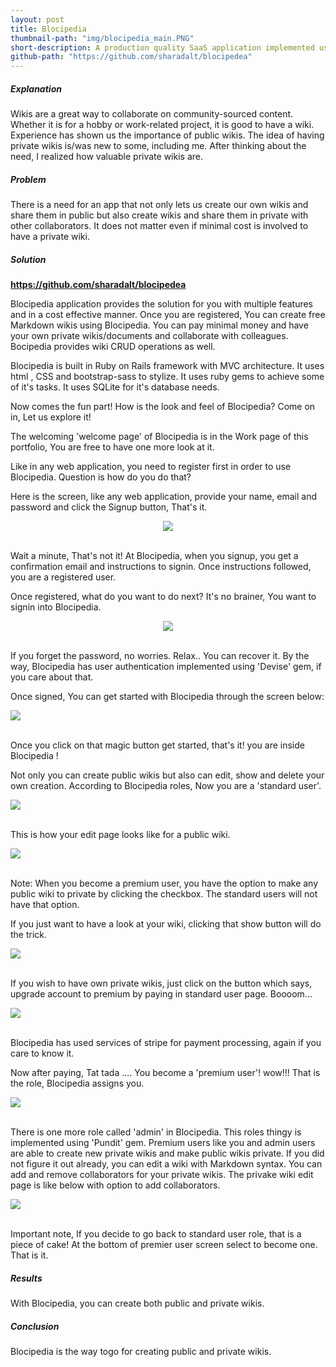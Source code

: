 ```yaml
---
layout: post
title: Blocipedia
thumbnail-path: "img/blocipedia_main.PNG"
short-description: A production quality SaaS application implemented using Ruby on Rails that allows users to create their own wikis.
github-path: "https://github.com/sharadalt/blocipedea"
---
```

##### Explanation

Wikis are a great way to collaborate on community-sourced content. Whether it is for a hobby or work-related project, it is good to have a wiki. Experience has shown us the importance of public wikis. The idea of having private wikis is/was new to some, including me. After thinking about the need, I realized how valuable private wikis are. 

##### Problem

There is a need for an app that not only lets us create our own wikis and share them in public but also create wikis and share them in private with other collaborators. It does not matter even if  minimal cost is involved to have a private wiki. 

##### Solution

<a href="https://github.com/sharadalt/blocipedea" style="font-family:Times New Roman;"><strong>https://github.com/sharadalt/blocipedea</strong></a>
<br>

Blocipedia application provides the solution for you with multiple features and in a cost effective manner. Once you are registered, You can create free Markdown wikis using Blocipedia. You can pay minimal money and have your own private wikis/documents and collaborate with colleagues. Bocipedia provides wiki CRUD operations as well. 

Blocipedia is built in Ruby on Rails framework with MVC architecture. It uses html , CSS and bootstrap-sass to stylize. It uses ruby gems to achieve some of it's tasks. It uses SQLite for it's database needs.

Now comes the fun part! How is the look and feel of Blocipedia? Come on in, Let us explore it!

The welcoming 'welcome page' of Blocipedia is in the Work page of this portfolio,
You are free to have one more look at it.

Like in any web application, you need to register first in order to use Blocipedia. Question is how do you do that?

Here is the screen, like any web application, provide your name, email and password and click the Signup button, That's it.

<div class="boxed" style="width:100%;text-align: center;">
  <a href="{{ project.url | prepend: site.baseurl }}">
    <img src="/img/blocipedia_signup.PNG"/>
  </a>
</div>
<br />

Wait a minute, That's not it!
At Blocipedia, when you signup, you get a confirmation email and instructions to signin.
Once instructions followed, you are a registered user.

Once registered, what do you want to do next? It's no brainer, You want to signin into Blocipedia.

<div class="boxed" style="width: 100%;text-align: center;">
  <a href="{{ project.url | prepend: site.baseurl }}">
    <img src="/img/blocipedia_signin.PNG"/>
  </a>
</div>
<br />

If you forget the password, no worries. Relax.. You can recover it.
By the way, Blocipedia has user authentication implemented using 'Devise' gem, if you care about that. 

Once signed, You can get started with Blocipedia through the screen below:

<div class="boxed" style="width: 100%;text-align: left;">
  <a href="{{ project.url | prepend: site.baseurl }}">
    <img src="/img/blocipedia_getting_started.PNG"/>
  </a>
</div>
<br />


Once you click on that magic button get started, that's it! you are inside  Blocipedia ! 

Not only you can create public wikis but also can edit, show and delete your own creation. According to Blocipedia roles, Now you are a 'standard user'.

<div class="boxed" style="width: 100%; text-align: left;">
  <a href="{{ project.url | prepend: site.baseurl }}">
    <img src="/img/blocipedia_standard_user.PNG"/>
  </a>
</div>
<br />

This is how your edit page looks like for a public wiki.

<div class="boxed" style="width: 100%;text-align: left;">
  <a href="{{ project.url | prepend: site.baseurl }}">
    <img src="/img/blocipedia_edit_public_wiki.PNG"/>
  </a>
</div>
<br />

Note: When you become a premium user, you have the option to make any public wiki to private by clicking the checkbox. The standard users will not have that option.

If you just want to have a look at your wiki, clicking that show button will do the trick.

<div class="boxed" style="width: 100%;text-align:left ;">
  <a href="{{ project.url | prepend: site.baseurl }}">
    <img src="/img/blocipedia_wiki_show.PNG"/>
  </a>
</div>
<br />

If you wish to have own private wikis, just click on the button which says, upgrade account to premium by paying in standard user page. Boooom...

<div class="boxed" style="width: 100%;text-align: left;">
  <a href="{{ project.url | prepend: site.baseurl }}">
    <img src="/img/blocipedia_payment.PNG"/>
  </a>
</div>
<br />

Blocipedia has used services of stripe for payment processing, again if you care to know it.

Now after paying, Tat tada .... You become a 'premium user'! wow!!! That is the role, Blocipedia assigns you.

<div class="boxed" style="width: 100%;text-align: left;">
  <a href="{{ project.url | prepend: site.baseurl }}">
    <img src="/img/blocipedia_premium_user.PNG"/>
  </a>
</div>
<br />

There is one more role called 'admin' in Blocipedia. This roles thingy is implemented using 'Pundit' gem.
Premium users like you and admin users are able to create new private wikis and make public wikis private. If you did not figure it out already, you can edit a wiki with Markdown syntax. You can add and remove collaborators for your private wikis. The privake wiki edit page is like below with option to add collaborators.

<div class="boxed" style="width: 100%;text-align: left;">
  <a href="{{ project.url | prepend: site.baseurl }}">
    <img src="/img/blocipedia_edit_private_wiki.PNG"/>
  </a>
</div>
<br />

Important note, If you decide to go back to standard user role, that is a piece of cake!  At the bottom of premier user screen select to become one. That is it.

##### Results
With Blocipedia, you can create both public and private wikis.

##### Conclusion
Blocipedia is the way togo for creating public and private wikis.

